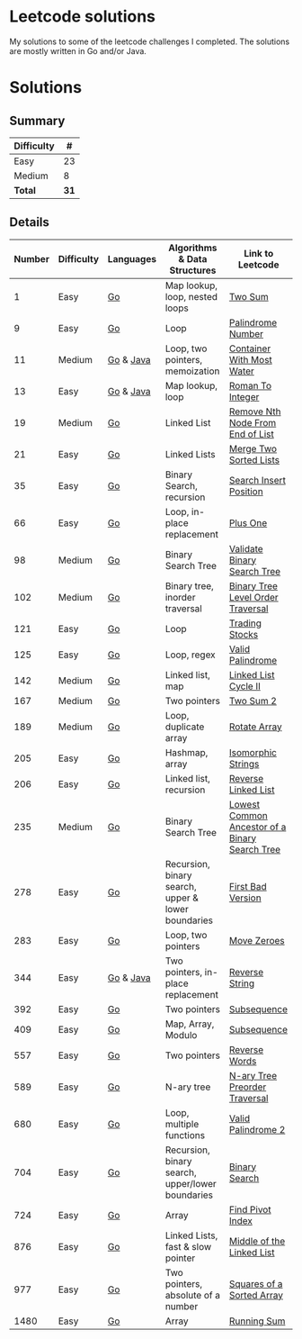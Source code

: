# Leetcode solutions
My solutions to some of the leetcode challenges I completed. The solutions are mostly written in Go and/or Java.

# Solutions

## Summary

| Difficulty | # |
| -------    | - |
|Easy        | 23 |
|Medium      | 8 |
|**Total**       | **31** |

## Details

| Number  | Difficulty | Languages | Algorithms & Data Structures | Link to Leetcode |
| ------- | ---------- | --------- | ---------- | ---------- |
| 1  | Easy  | [Go](easy/1_two_sum/go) | Map lookup, loop, nested loops | [Two Sum](https://leetcode.com/problems/two-sum)
| 9  | Easy  | [Go](easy/9_palindrome_number/go) | Loop | [Palindrome Number](https://leetcode.com/problems/palindrome-number)
| 11  | Medium  | [Go](medium/11_container_with_most_water/go) & [Java](medium/11_container_with_most_water/java)  | Loop, two pointers, memoization | [Container With Most Water](https://leetcode.com/problems/container-with-most-water)
| 13  | Easy  | [Go](easy/13_roman_to_int/go) & [Java](easy/13_roman_to_int/java) | Map lookup, loop | [Roman To Integer](https://leetcode.com/problems/roman-to-integer)
| 19  | Medium  | [Go](medium/19_remove_from_end_of_list/go) | Linked List | [Remove Nth Node From End of List](https://leetcode.com/problems/remove-nth-node-from-end-of-list)
| 21  | Easy  | [Go](easy/21_merge_two_sorted_lists/go) | Linked Lists | [Merge Two Sorted Lists](https://leetcode.com/problems/merge-two-sorted-lists)
| 35  | Easy  | [Go](easy/35_search_insert_position/go) | Binary Search, recursion | [Search Insert Position](https://leetcode.com/problems/search-insert-position)
| 66  | Easy  | [Go](easy/66_plus_one/go) | Loop, in-place replacement | [Plus One](https://leetcode.com/problems/plus-one)
| 98  | Medium  | [Go](medium/98_binary_tree_validate/go) | Binary Search Tree | [Validate Binary Search Tree](https://leetcode.com/problems/validate-binary-search-tree)
| 102  | Medium  | [Go](medium/102_binary_tree_order_traversal/go) | Binary tree, inorder traversal | [Binary Tree Level Order Traversal](https://leetcode.com/problems/binary-tree-level-order-traversal)
| 121  | Easy  | [Go](easy/121_best_time_to_trade_stocks/go) | Loop | [Trading Stocks](https://leetcode.com/problems/best-time-to-buy-and-sell-stock)
| 125  | Easy  | [Go](easy/125_valid_palindrome/go) | Loop, regex | [Valid Palindrome](https://leetcode.com/problems/valid-palindrome)
| 142  | Medium  | [Go](medium/142_linked_list_cycle/go) | Linked list, map | [Linked List Cycle II](https://leetcode.com/problems/linked-list-cycle-ii)
| 167  | Medium  | [Go](medium/167_two_sum_2/go) | Two pointers | [Two Sum 2](https://leetcode.com/problems/two-sum-ii-input-array-is-sorted)
| 189  | Medium  | [Go](medium/189_rotate_array/go) | Loop, duplicate array | [Rotate Array](https://leetcode.com/problems/rotate-array)
| 205  | Easy  | [Go](easy/205_isomorphic_strings/go) | Hashmap, array | [Isomorphic Strings](https://leetcode.com/problems/isomorphic-strings)
| 206  | Easy  | [Go](easy/206_reverse_linked_list/go) | Linked list, recursion | [Reverse Linked List](https://leetcode.com/problems/reverse-linked-list)
| 235  | Medium  | [Go](medium/235_lowest_common_ancestor/go) | Binary Search Tree | [Lowest Common Ancestor of a Binary Search Tree](https://leetcode.com/problems/lowest-common-ancestor-of-a-binary-search-tree)
| 278  | Easy  | [Go](easy/278_first_bad_version/go) | Recursion, binary search, upper & lower boundaries | [First Bad Version](https://leetcode.com/problems/first-bad-version)
| 283  | Easy  | [Go](easy/283_move_zeroes/go) | Loop, two pointers | [Move Zeroes](https://leetcode.com/problems/move-zeroes)
| 344  | Easy  | [Go](easy/344_reverse_string/go) & [Java](easy/344_reverse_string/java) | Two pointers, in-place replacement | [Reverse String](https://leetcode.com/problems/reverse-string)
| 392  | Easy  | [Go](easy/392_subsequence/go) | Two pointers | [Subsequence](https://leetcode.com/problems/is-subsequence)
| 409  | Easy  | [Go](easy/409_longest_palindrome/go) | Map, Array, Modulo | [Subsequence](https://leetcode.com/problems/longest-palindrome)
| 557  | Easy  | [Go](easy/557_reverse_words/go) | Two pointers | [Reverse Words](https://leetcode.com/problems/reverse-words-in-a-string-iii)
| 589  | Easy  | [Go](easy/589_tree_preorder/go) | N-ary tree | [N-ary Tree Preorder Traversal](https://leetcode.com/problems/n-ary-tree-preorder-traversal)
| 680  | Easy  | [Go](easy/680_valid_palindrome_2/go) | Loop, multiple functions | [Valid Palindrome 2](https://leetcode.com/problems/valid-palindrome-ii)
| 704  | Easy  | [Go](easy/704_binary_search/go) | Recursion, binary search, upper/lower boundaries | [Binary Search](https://leetcode.com/problems/binary-search)
| 724  | Easy  | [Go](easy/724_find_pivot_index/go) | Array | [Find Pivot Index](https://leetcode.com/problems/find-pivot-index)
| 876  | Easy  | [Go](easy/876_middle_of_linked_list/go) | Linked Lists, fast & slow pointer | [Middle of the Linked List](https://leetcode.com/problems/middle-of-the-linked-list)
| 977  | Easy  | [Go](easy/977_squares_of_a_sorted_array/go) | Two pointers, absolute of a number | [Squares of a Sorted Array](https://leetcode.com/problems/squares-of-a-sorted-array)
| 1480  | Easy  | [Go](easy/1480_running_sum/go) | Array | [Running Sum](https://leetcode.com/problems/running-sum-of-1d-array)
